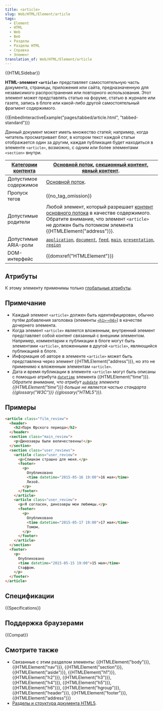 ```yaml
---
title: <article>
slug: Web/HTML/Element/article
tags:
  - Element
  - HTML
  - Web
  - Веб
  - Разделы
  - Разделы HTML
  - Справка
  - Элемент
translation_of: Web/HTML/Element/article
---
```


{{HTMLSidebar}}

**HTML-элемент `<article>`** представляет самостоятельную часть документа, страницы, приложения или сайта, предназначенную для независимого распространения или повторного использования. Этот элемент может представлять статью на форуме, статью в журнале или газете, запись в блоге или какой-либо другой самостоятельный фрагмент содержимого.

{{EmbedInteractiveExample("pages/tabbed/article.html", "tabbed-standard")}}

Данный документ может иметь множество статей; например, когда читатель просматривает блог, в котором текст каждой статьи отображается один за другим, каждая публикация будет находиться в элементе `<article>`, возможно, с одним или более элементами `<section>` внутри.

| [Категории контента](/ru/docs/Web/Guide/HTML/Content_categories) | [Основной поток](/ru/docs/Web/Guide/HTML/Content_categories#Основной_поток), [секционный контент](/ru/docs/Web/Guide/HTML/Content_categories#Секционный_контент), [явный контент](/ru/docs/Web/Guide/HTML/Content_categories#Явный_контент).                                                                                                                                                                                                                                                                                                   |
| ---------------------------------------------------------------- | ---------------------------------------------------------------------------------------------------------------------------------------------------------------------------------------------------------------------------------------------------------------------------------------------------------------------------------------------------------------------------------------------------------------------------------------------------------------------------------------------------------------------------------------------- |
| Допустимое содержимое                                            | [Основной поток](/ru/docs/Web/Guide/HTML/Content_categories#Основной_поток).                                                                                                                                                                                                                                                                                                                                                                                                                                                                   |
| Пропуск тегов                                                    | {{no_tag_omission}}                                                                                                                                                                                                                                                                                                                                                                                                                                                                                                                            |
| Допустимые родители                                              | Любой элемент, который разрешает [контент основного потока](/ru/docs/Web/Guide/HTML/Content_categories#Основной_поток) в качестве содержимого. Обратите внимание, что элемент `<article>` не должен быть потомком элемента {{HTMLElement("address")}}.                                                                                                                                                                                                                                                                                         |
| Допустимые ARIA-роли                                             | <code><a href="/ru/docs/Web/Accessibility/ARIA/Roles/application_role">application</a></code>, <code><a href="/ru/docs/Web/Accessibility/ARIA/Roles/document_role">document</a></code>, <code><a href="/ru/docs/Web/Accessibility/ARIA/Roles/feed_role">feed</a></code>, <code><a href="/ru/docs/Web/Accessibility/ARIA/Roles/main_role">main</a></code>, <code><a href="/ru/docs/Web/Accessibility/ARIA/Roles/presentation_role">presentation</a></code>, <code><a href="/ru/docs/Web/Accessibility/ARIA/Roles/region_role">region</a></code> |
| DOM-интерфейс                                                    | {{domxref("HTMLElement")}}                                                                                                                                                                                                                                                                                                                                                                                                                                                                                                                     |

## Атрибуты

К этому элементу применимы только [глобальные атрибуты](/ru/docs/Web/HTML/Общие_атрибуты).

## Примечание

- Каждый элемент `<article>` должен быть идентифицирован, обычно путём добавления заголовка (элементы [`<h1>`-`<h6>`](/ru/docs/Web/HTML/Element/Heading_Elements)) в качестве дочернего элемента.
- Когда элемент `<article>` является вложенным, внутренний элемент представляет собой контент связанный с внешним элементом. Например, комментарии к публикации в блоге могут быть элементами `<article>`, вложенными в другой `<article>`, являющийся публикацией в блоге.
- Информация об авторе в элементе `<article>` может быть представлена через элемент {{HTMLElement("address")}}, но это не применимо к вложенным элементам `<article>`.
- Дата и время публикации в элементе `<article>` могут быть описаны с помощью атрибута [`datetime`](/ru/docs/Web/HTML/Element/time#datetime) элемента {{HTMLElement("time")}}. _Обратите внимание, что атрибут [`pubdate`](/ru/docs/Web/HTML/Element/time#pubdate) элемента {{HTMLElement("time")}} больше не является частью стандарта {{glossary("W3C")}} {{glossary("HTML5")}}._

## Примеры

```html
<article class="film_review">
  <header>
    <h2>Парк Юрского периода</h2>
  </header>
  <section class="main_review">
    <p>Динозавры были величественны!</p>
  </section>
  <section class="user_reviews">
    <article class="user_review">
      <p>Слишком страшно для меня.</p>
      <footer>
        <p>
          Опубликовано
          <time datetime="2015-05-16 19:00">16 мая</time>
          Лизой.
        </p>
      </footer>
    </article>
    <article class="user_review">
      <p>Я согласен, динозавры мои любимцы.</p>
      <footer>
        <p>
          Опубликовано
          <time datetime="2015-05-17 19:00">17 мая</time>
          Томом.
        </p>
      </footer>
    </article>
  </section>
  <footer>
    <p>
      Опубликовано
      <time datetime="2015-05-15 19:00">15 мая</time>
      Стаффом.
    </p>
  </footer>
</article>
```

## Спецификации

{{Specifications}}

## Поддержка браузерами

{{Compat}}

## Смотрите также

- Связанные с этим разделом элементы: {{HTMLElement("body")}}, {{HTMLElement("nav")}}, {{HTMLElement("section")}}, {{HTMLElement("aside")}}, {{HTMLElement("h1")}}, {{HTMLElement("h2")}}, {{HTMLElement("h3")}}, {{HTMLElement("h4")}}, {{HTMLElement("h5")}}, {{HTMLElement("h6")}}, {{HTMLElement("hgroup")}}, {{HTMLElement("header")}}, {{HTMLElement("footer")}}, {{HTMLElement("address")}}
- [Разделы и структура документа HTML5](/ru/docs/Web/Guide/HTML/Sections_and_Outlines_of_an_HTML5_document).
